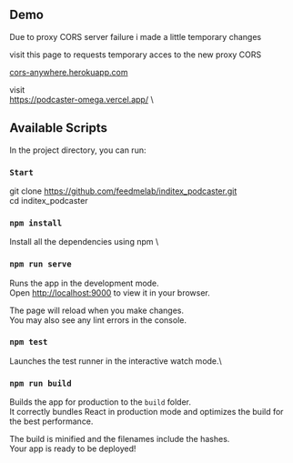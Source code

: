 ## Demo

<p>Due to proxy CORS server failure i made a little temporary changes</p>
<p>visit this page to requests temporary acces to the new proxy CORS</p>
<a href="https://cors-anywhere.herokuapp.com/corsdemo">cors-anywhere.herokuapp.com</a>

visit \
https://podcaster-omega.vercel.app/ \

## Available Scripts

In the project directory, you can run:

### `Start`

git clone https://github.com/feedmelab/inditex_podcaster.git \
cd inditex_podcaster

### `npm install`

Install all the dependencies using npm \

### `npm run serve`

Runs the app in the development mode.\
Open [http://localhost:9000](http://localhost:9000) to view it in your browser.

The page will reload when you make changes.\
You may also see any lint errors in the console.

### `npm test`

Launches the test runner in the interactive watch mode.\

### `npm run build`

Builds the app for production to the `build` folder.\
It correctly bundles React in production mode and optimizes the build for the best performance.

The build is minified and the filenames include the hashes.\
Your app is ready to be deployed!
